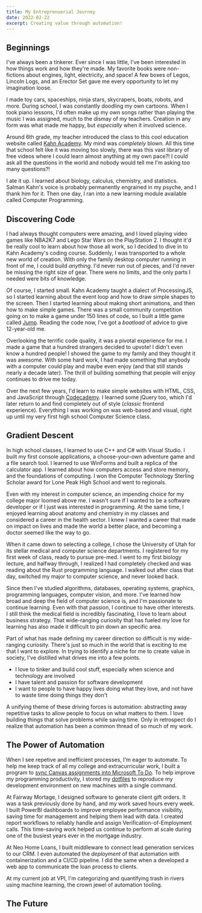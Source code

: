 ```yaml
---
title: My Entreprenuerial Journey
date: 2022-02-22
excerpt: Creating value through automation!
---
```


## Beginnings 

I've always been a tinkerer. Ever since I was little, I've been interested in how things work and how they're made. 
My favorite books were non-fictions about engines, light, electricity, and space!
A few boxes of Legos, Lincoln Logs, and an Erector Set gave me every opportunity to let my imagination loose.

I made toy cars, spaceships, ninja stars, skycrapers, boats, robots, and more. 
During school, I was constantly doodling my own cartoons. 
When I took piano lessons, I'd often make up my own songs rather than playing the music I was assigned, much to the dismay of my teachers.
Creation in any form was what made me happy, but *especially* when it involved science.

Around 6th grade, my teacher introduced the class to this cool education website called [Kahn Academy](https://www.khanacademy.org/).
My mind was *completely* blown. All this time that school felt like it was moving too slowly, 
there was this vast library of free videos where I could learn almost anything at my own pace?!
I could ask all the questions in the world and nobody would tell me I'm asking too many questions?!

I ate it up. I learned about biology, calculus, chemistry, and statistics.
Salman Kahn's voice is probably permanently engrained in my psyche, and I thank him for it.
Then one day, I ran into a new learning module available called Computer Programming.

## Discovering Code

I had always thought computers were amazing, and I loved playing video games like NBA2K7 and Lego Star Wars on the PlayStation 2. 
I thought it'd be really cool to learn about how those all work, so I decided to dive in to Kahn Academy's coding course.
Suddenly, I was transported to a whole new world of creation. 
With only the family desktop computer running in front of me, I could build *anything*. 
I'd never run out of pieces, and I'd never be missing the right size of gear.
There were no limits, and the only parts I needed were bits of knowledge.

Of course, I started small. Kahn Academy taught a dialect of ProcessingJS, so I started learning about the event loop and how to draw simple shapes to the screen.
Then I started learning about making short animations, and then how to make simple games.
There was a small community competition going on to make a game under 150 lines of code, so I built a little game called [Jump](https://www.khanacademy.org/computer-programming/jump/2179273176). 
Reading the code now, I've got a *boatload* of advice to give 12-year-old me. 

Overlooking the terrific code quality, it was a pivotal experience for me.
I made a game that a hundred strangers decided to upvote! I didn't even know a hundred people! I showed the game to my family and they thought it was awesome.
With some hard work, I had made something that anybody with a computer could play and maybe even enjoy (and that still stands nearly a decade later). 
The thrill of building something that people will enjoy continues to drive me today.

Over the next few years, I'd learn to make simple websites with HTML, CSS, and JavaScript through [Codecademy](https://www.codecademy.com/). 
I learned some jQuery too, which I'd later return to and find completely out of style (*classic* frontend experience).
Everything I was working on was web-based and visual, right up until my very first high school Computer Science class. 

## Gradient Descent

In high school classes, I learned to use C++ and C# with Visual Studio. I built my first console applications, a choose-your-own adventure game and a file search tool. 
I learned to use WinForms and built a replica of the calculator app. I learned about how computers access and store memory, and the foundations of computing.
I won the Computer Technology Sterling Scholar award for Lone Peak High School and went to regionals.

Even with my interest in computer science, an impending choice for my college major loomed above me. 
I wasn't sure if I wanted to be a software developer or if I just was interested in programming.
At the same time, I enjoyed learning about anatomy and chemistry in my classes and considered a career in the health sector. 
I knew I wanted a career that made on impact on lives and made the world a better place, and becoming a doctor seemed like the way to go.

When it came down to selecting a college, I chose the University of Utah for its stellar medical and computer science departments.
I registered for my first week of class, ready to pursue pre-med. 
I went to my first biology lecture, and halfway through, I realized I had completely checked and was reading about the Rust programming language.
I walked out after class that day, switched my major to computer science, and never looked back.

Since then I've studied algorithms, databases, operating systems, graphics, programming languages, computer vision, and more. 
I've learned how broad and deep the field of computer science is, and I'm passionate to continue learning.
Even with that passion, I continue to have other interests. 
I still think the medical field is incredibly fascinating, I love to learn about business strategy.
That wide-ranging curiosity that has fueled my love for learning has also made it difficult to pin down an specific area.

Part of what has made defining my career direction so difficult is my wide-ranging curiosity. 
There's just so much in the world that is exciting to me that I want to explore.
In trying to identify a niche for me to create value in society, I've distilled what drives me into a few points.

- I love to tinker and build cool stuff, especially when science and technology are involved
- I have talent and passion for software development
- I want to people to have happy lives doing what they love, and not have to waste time doing things they don't

A unifying theme of these driving forces is automation: abstracting away repetitive tasks to allow people to focus on what matters to them.
I love building things that solve problems while saving time.
Only in retrospect do I realize that automation has been a common thread of so much of my work.

## The Power of Automation

When I see repetive and inefficient processes, I'm eager to automate. 
To help me keep track of all my college and extracurricular work, I built a program to [sync Canvas assignments into Microsoft To Do](https://github.com/candrewlee14/canvas-todo-linker). 
To help improve my programming productivity, I stored my [dotfiles](https://github.com/candrewlee14/dotfiles) 
to reproduce my development environment on new machines with a single command. 

At Fairway Mortage, I designed software to generate client gift orders. It was a task previously done by hand, and my work saved hours every week.
I built PowerBI dashboards to improve employee performance visibility, saving time for management and helping them lead with data.
I created report workflows to reliably handle and assign Verification-of-Employment calls. 
This time-saving work helped us continue to perform at scale during one of the busiest years ever in the mortgage industry.

At Neo Home Loans, I built middleware to connect lead generation services to our CRM. 
I even automated the *deployment* of that automation with containerization and a CI/CD pipeline.
I did the same when a developed a web app to communicate the loan process to clients.

At my current job at VPI, I'm categorizing and quantifying trash in rivers using machine learning, the crown jewel of automation tooling.

## The Future

